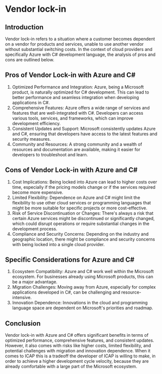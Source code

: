 # Vendor lock-in
## Introduction
Vendor lock-in refers to a situation where a customer becomes dependent on a vendor for products and services, unable to use another vendor without substantial switching costs. In the context of cloud providers and specifically Azure with C# development language, the analysis of pros and cons are outlined below.

## Pros of Vendor Lock-in with Azure and C#
1. Optimized Performance and Integration: Azure, being a Microsoft product, is naturally optimized for C# development. This can lead to better performance and seamless integration when developing applications in C#.
2. Comprehensive Features: Azure offers a wide range of services and features that are well-integrated with C#. Developers can access various tools, services, and frameworks, which can improve development efficiency.
3. Consistent Updates and Support: Microsoft consistently updates Azure and C#, ensuring that developers have access to the latest features and security measures.
4. Community and Resources: A strong community and a wealth of resources and documentation are available, making it easier for developers to troubleshoot and learn.

## Cons of Vendor Lock-in with Azure and C#
1. Cost Implications: Being locked into Azure can lead to higher costs over time, especially if the pricing models change or if the services required become more expensive.
2. Limited Flexibility: Dependence on Azure and C# might limit the flexibility to use other cloud services or programming languages that might be more suitable for specific projects or more cost-effective.
3. Risk of Service Discontinuation or Changes: There's always a risk that certain Azure services might be discontinued or significantly changed, which could disrupt operations or require substantial changes in the development process.
4. Compliance and Security Concerns: Depending on the industry and geographic location, there might be compliance and security concerns with being locked into a single cloud provider.

## Specific Considerations for Azure and C#
1. Ecosystem Compatibility: Azure and C# work well within the Microsoft ecosystem. For businesses already using Microsoft products, this can be a major advantage.
2. Migration Challenges: Moving away from Azure, especially for complex applications developed in C#, can be challenging and resource-intensive.
3. Innovation Dependence: Innovations in the cloud and programming language space are dependent on Microsoft's priorities and roadmap.

## Conclusion
Vendor lock-in with Azure and C# offers significant benefits in terms of optimized performance, comprehensive features, and consistent updates. However, it also comes with risks like higher costs, limited flexibility, and potential challenges with migration and innovation dependence. When it comes to ICAP this is a tradeoff the developer of ICAP is willing to make, in order to achieve a higher development cycle velocity, because they are already comfortable with a large part of the Microsoft ecosystem.